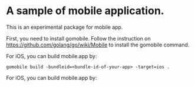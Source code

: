# A sample of mobile application.

This is an experimental package for mobile app.

First, you need to install gomobile.
Follow the instruction on https://github.com/golang/go/wiki/Mobile to install the gomobile command.

For iOS, you can build mobile.app by:

```
gomobile build -bundleid=<bundle-id-of-your-app> -target=ios .
```
  
For iOS, you can build mobile.app by:
